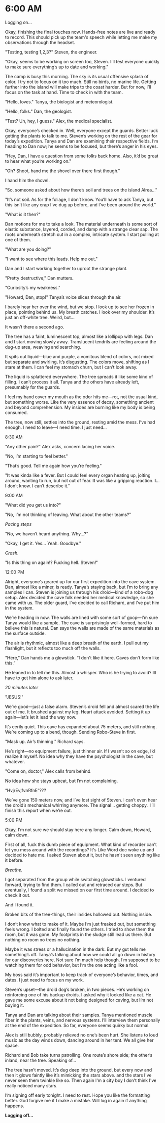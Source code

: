 # 6:00 AM

Logging on…

Okay, finishing the final touches now. Hands-free notes are live and ready to record. This should pick up the team's speech while letting me make my observations through the headset.

"Testing, testing 1,2,3?" Steven, the engineer.

"Okay, seems to be working on screen too, Steven. I’ll test everyone quickly to make sure everything’s up to date and working."

The camp is busy this morning. The sky is its usual offensive splash of color. I try not to focus on it too much. Still no birds, no marine life. Getting further into the island will make trips to the coast harder. But for now, I’ll focus on the task at hand. Time to check in with the team.

"Hello, loves." Tanya, the biologist and meteorologist.

"Hello, folks." Dan, the geologist.

"Test? Uh, hey, I guess." Alex, the medical specialist.

Okay, everyone’s checked in. Well, everyone except the guards. Better luck getting the plants to talk to me. Steven’s working on the rest of the gear for today’s expedition. Tanya and Dan are examining their respective fields. I’m heading to Dan now; he seems to be focused, but there’s anger in his eyes.

"Hey, Dan, I have a question from some folks back home. Also, it’d be great to hear what you’re working on."

"Oh? Shoot, hand me the shovel over there first though."

I hand him the shovel.

"So, someone asked about how there’s soil and trees on the island Alrea..."

"It’s not soil. As for the foliage, I don’t know. You’ll have to ask Tanya, but this isn’t like any crap I’ve dug up before, and I’ve been around the world."

"What is it then?"

Dan motions for me to take a look. The material underneath is some sort of elastic substance, layered, corded, and damp with a strange clear sap. The roots underneath stretch out in a complex, intricate system. I start pulling at one of them.

"What are you doing?"

"I want to see where this leads. Help me out."

Dan and I start working together to uproot the strange plant.

"Pretty destructive," Dan mutters.

"Curiosity’s my weakness."

"Howard, Dan, stop!" Tanya’s voice slices through the air.

I barely hear her over the wind, but we stop. I look up to see her frozen in place, pointing behind us. My breath catches. I look over my shoulder. It’s just an off-white tree. Weird, but...

It wasn’t there a second ago.

The tree has a faint, luminescent top, almost like a lollipop with legs. Dan and I start moving slowly away. Translucent tendrils are feeling around the dug-up area, weaving and searching.

It spits out liquid—blue and purple, a vomitous blend of colors, not mixed but separate and swirling. It’s disgusting. The colors move, shifting as I stare at them. I can feel my stomach churn, but I can’t look away.

The liquid is splattered everywhere. The tree spreads it like some kind of filling. I can’t process it all. Tanya and the others have already left, presumably for the guards.

I feel my hand cover my mouth as the odor hits me—rot, not the usual kind, but something worse. Like the very essence of decay, something ancient and beyond comprehension. My insides are burning like my body is being consumed.

The tree, now still, settles into the ground, resting amid the mess. I’ve had enough. I need to leave—I need time. I just need...

8:30 AM

"Any other pain?" Alex asks, concern lacing her voice.

"No, I’m starting to feel better."

"That’s good. Tell me again how you’re feeling."

"It was kinda like a fever. But I could feel every organ heating up, jolting around, wanting to run, but not out of fear. It was like a gripping reaction. I... I don’t know. I can’t describe it."

9:00 AM

"What did you get us into?"

"No, I’m not thinking of leaving. What about the other teams?"

*Pacing steps*

"No, we haven’t heard anything. Why...?"

"Okay, I get it. Yes... Yeah. Goodbye."

*Crash.*

"Is this thing on again!? Fucking hell. Steven!"



12:00 PM

Alright, everyone’s geared up for our first expedition into the cave system. Dan, almost like a miner, is ready. Tanya’s staying back, but I’m to bring any samples I can. Steven is joining us through his droid—kind of a robo-dog setup. Alex decided the cave folk needed her medical knowledge, so she came with us. The older guard, I’ve decided to call Richard, and I’ve put him in the system.

We’re heading in now. The walls are lined with some sort of goop—I’m sure Tanya would like a sample. The cave is surprisingly well-formed, hard to believe this is natural. Dan says the walls are made of the same materials as the surface outside.

The air is rhythmic, almost like a deep breath of the earth. I pull out my flashlight, but it reflects too much off the walls.

"Here," Dan hands me a glowstick. “I don't like it here. Caves don't form like this.”

He leaned in to tell me this. Almost a whisper. Who is he trying to avoid? Ill have to get him alone to ask later.

*20 minutes later*

"JESUS!"

We’re good—just a false alarm. Steven’s droid fell and almost scared the life out of me. It brushed against my leg. Heart attack avoided. Setting it up again—let’s let it lead the way now.

It’s eerily quiet. This cave has expanded about 75 meters, and still nothing. We’re coming up to a bend, though. Sending Robo-Steve in first.

"Mask up. Air’s thinning." Richard says.

He’s right—no equipment failure, just thinner air. If I wasn’t so on edge, I’d realize it myself. No idea why they have the psychologist in the cave, but whatever.

"Come on, doctor," Alex calls from behind.

No idea how she stays upbeat, but I’m not complaining.

“HvjrEvjfvnRfnE”???



We’ve gone 150 meters now, and I’ve lost sight of Steven. I can’t even hear the droid’s mechanical whirring anymore. The signal .. getting choppy.  I’ll finish this report when we’re out.



5:00 PM

Okay, I’m not sure we should stay here any longer. Calm down, Howard, calm down.

First of all, fuck this dumb piece of equipment. What kind of recorder can’t let you mess around with the recordings? It's Like Word doc woke up and decided to hate me. I asked Steven about it, but he hasn't seen anything like it before.

*Breathe.*

I got separated from the group while switching glowsticks. I ventured forward, trying to find them. I called out and retraced our steps. But eventually, I found a split we missed on our first time around. I decided to check it out.

And I found it.

Broken bits of the tree-things, their insides hollowed out. Nothing inside.

I don’t know what to make of it. Maybe I’m just freaked out, but something feels wrong. I bolted and finally found the others. I tried to show them the room, but it was gone. My footprints in the sludge still lead us there. But nothing no room no trees no nothing. 

Maybe it was stress or a hallucination in the dark. But my gut tells me something’s off. Tanya’s talking about how we could all go down in history for our discoveries here. Not sure I’m much help though. I’m supposed to be watching them for odd behavior, but I’m the one acting like a fool.

My boss said it’s important to keep track of everyone’s behavior, times, and dates. I just need to focus on my work.

Steven’s upset—the droid dog’s broken, in two pieces. He’s working on reinforcing one of his backup droids. I asked why it looked like a cat. He gave me some excuse about it not being designed for caving, but I’m not buying it.

Tanya and Dan are talking about their samples. Tanya mentioned muscle fiber in the plants, veins, and nervous systems. I’ll interview them personally at the end of the expedition. So far, everyone seems quirky but normal.

Alex is still bubbly, probably relieved no one’s been hurt. She listens to loud music as the day winds down, dancing around in her tent. We all give her space.

Richard and Bob take turns patrolling. One route’s shore side; the other’s inland, near the tree. Speaking of…

The tree hasn’t moved. It’s dug deep into the ground, but every now and then it glows faintly like it’s mimicking the stars above. and the stars I've never seen them twinkle like so. Then again I'm a city boy I don't think I've really noticed many stars.

I’m signing off early tonight. I need to rest. Hope you like the formatting better. God forgive me if I make a mistake. Will log in again if anything happens.



**Logging off…**


